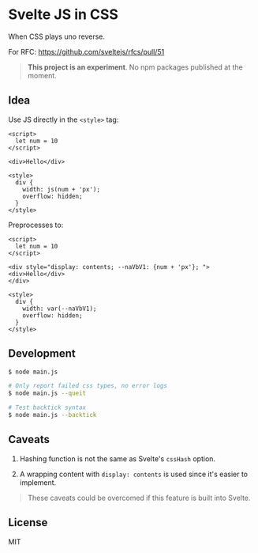 # Svelte JS in CSS

When CSS plays uno reverse.

For RFC: https://github.com/sveltejs/rfcs/pull/51

> **This project is an experiment**. No npm packages published at the moment.

## Idea

Use JS directly in the `<style>` tag:

```svelte
<script>
  let num = 10
</script>

<div>Hello</div>

<style>
  div {
    width: js(num + 'px');
    overflow: hidden;
  }
</style>
```

Preprocesses to:

```svelte
<script>
  let num = 10
</script>

<div style="display: contents; --naVbV1: {num + 'px'}; ">
<div>Hello</div>
</div>

<style>
  div {
    width: var(--naVbV1);
    overflow: hidden;
  }
</style>
```

## Development

```bash
$ node main.js

# Only report failed css types, no error logs
$ node main.js --queit

# Test backtick syntax
$ node main.js --backtick
```

## Caveats

1. Hashing function is not the same as Svelte's `cssHash` option.

2. A wrapping content with `display: contents` is used since it's easier to implement.

> These caveats could be overcomed if this feature is built into Svelte.

## License

MIT

